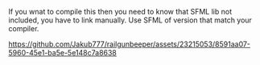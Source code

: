 If you wnat to compile this then you need to know that SFML lib not included, you have to link manually. Use SFML of version that match your compiler.


https://github.com/Jakub777/railgunbeeper/assets/23215053/8591aa07-5960-45e1-ba5e-5e148c7a8638

